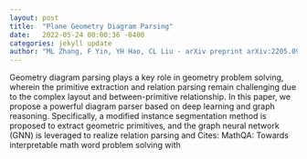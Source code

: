 ```yaml
---
layout: post
title:  "Plane Geometry Diagram Parsing"
date:   2022-05-24 00:00:36 -0400
categories: jekyll update
author: "ML Zhang, F Yin, YH Hao, CL Liu - arXiv preprint arXiv:2205.09363, 2022"
---
```

Geometry diagram parsing plays a key role in geometry problem solving, wherein the primitive extraction and relation parsing remain challenging due to the complex layout and between-primitive relationship. In this paper, we propose a powerful diagram parser based on deep learning and graph reasoning. Specifically, a modified instance segmentation method is proposed to extract geometric primitives, and the graph neural network (GNN) is leveraged to realize relation parsing and  Cites: MathQA: Towards interpretable math word problem solving with